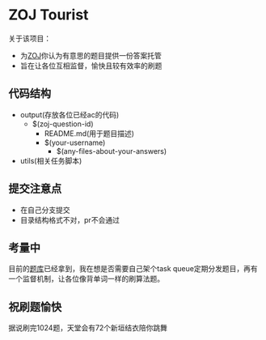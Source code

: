 # ZOJ Tourist
关于该项目：
- 为[ZOJ](http://acm.zju.edu.cn/onlinejudge/showProblemsets.do)你认为有意思的题目提供一份答案托管
- 旨在让各位互相监督，愉快且较有效率的刷题

## 代码结构
- output(存放各位已经ac的代码)
	- $(zoj-question-id)
		- README.md(用于题目描述)
		- $(your-username)
			- $(any-files-about-your-answers)
- utils(相关任务脚本)

## 提交注意点
- 在自己分支提交
- 目录结构格式不对，pr不会通过

## 考量中
目前的[题库](./src/utils/questions.json)已经拿到，我在想是否需要自己架个task queue定期分发题目，再有一个监督机制，让各位像背单词一样的刷算法题。

## 祝刷题愉快
据说刷完1024题，天堂会有72个新垣结衣陪你跳舞
